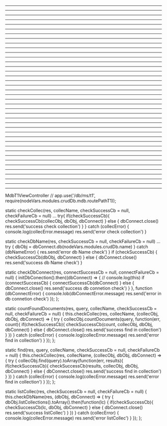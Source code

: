 


-------------------------------------------------



-------------------------------------------------



-------------------------------------------------



-------------------------------------------------



-------------------------------------------------



-------------------------------------------------



-------------------------------------------------



-------------------------------------------------



-------------------------------------------------



-------------------------------------------------



-------------------------------------------------



-------------------------------------------------



-------------------------------------------------



-------------------------------------------------



-------------------------------------------------



-------------------------------------------------



-------------------------------------------------



-------------------------------------------------



-------------------------------------------------



-------------------------------------------------



-------------------------------------------------



-------------------------------------------------



-------------------------------------------------



-------------------------------------------------



-------------------------------------------------



-------------------------------------------------



-------------------------------------------------



-------------------------------------------------



-------------------------------------------------



-------------------------------------------------



-------------------------------------------------



-------------------------------------------------



-------------------------------------------------



-------------------------------------------------



-------------------------------------------------



-------------------------------------------------



-------------------------------------------------



-------------------------------------------------



-------------------------------------------------



-------------------------------------------------

MdbT1ViewController
// app.use('/db/ms/t1', require(nodeVars.modules.crudDb.mdb.routePathT1));

static checkCollec(res, collecName, checkSuccessCb = null, checkFailureCb = null) 
  ...
  try{
    if(checkSuccessCb){
      checkSuccessCb(collecObj, dbObj, dbConnect)
    } else {
      dbConnect.close()
      res.send('success check collection')
    }
  } catch (collecError) {
    console.log(collecError.message)
    res.send('error check collection')
  }


static checkDbName(res, checkSuccessCb = null, checkFailureCb = null)
  ...
  try {
    dbObj = dbConnect.db(nodeVars.modules.crudDb.name)
  } catch (dbNameError) {
    res.send('error db Name check')
  }
  if (checkSuccessCb) {
    checkSuccessCb(dbObj, dbConnect)
  } else {
    dbConnect.close()
    res.send('success db Name check')
  }


static checkDbConnect(res, connectSuccessCb = null, connectFailureCb = null) {
  initDbConection().then((dbConnect) => {
    // console.log(this)
    if (connectSuccessCb) {
      connectSuccessCb(dbConnect)
    } else {
      dbConnect.close()
      res.send('success db connetion check')
    }
  }, function (dbConnectError) {
    console.lob(dbConnectError.message)
    res.send('error in db connetion check')
  });
};


static countFoundDocuments(res, query, collecName, checkSuccessCb = null, checkFailureCb = null) {
  this.checkCollec(res, collecName, (collecObj, dbObj, dbConnect) => {
    try {
      collecObj.countDocuments(query, function(err, count){
        if(checkSuccessCb){
          checkSuccessCb(count, collecObj, dbObj, dbConnect)
        } else {
          dbConnect.close()
          res.send('success find in collection')
        }
      })
    } catch (collecError) {
      console.log(collecError.message)
      res.send('error find in collection')
    }
  });
};


static find(res, query, collecName, checkSuccessCb = null, checkFailureCb = null) {
  this.checkCollec(res, collecName, (collecObj, dbObj, dbConnect) => {
    try {
      collecObj.find(query).toArray(function(err, results){
        if(checkSuccessCb){
          checkSuccessCb(results, collecObj, dbObj, dbConnect)
        } else {
          dbConnect.close()
          res.send('success find in collection')
        }
      })
    } catch (collecError) {
      console.log(collecError.message)
      res.send('error find in collection')
    }
  });
};


static listCollec(res, checkSuccessCb = null, checkFailureCb = null) {
  this.checkDbName(res, (dbObj, dbConnect) => {
    try {
      dbObj.listCollections().toArray().then(function(lc) {
        if(checkSuccessCb){
          checkSuccessCb(lc, dbObj, dbConnect)
        } else {
          dbConnect.close()
          res.send('success listCollec')
        }
      })
    } catch (collecError) {
      console.log(collecError.message)
      res.send('error listCollec')
    }
  });
};